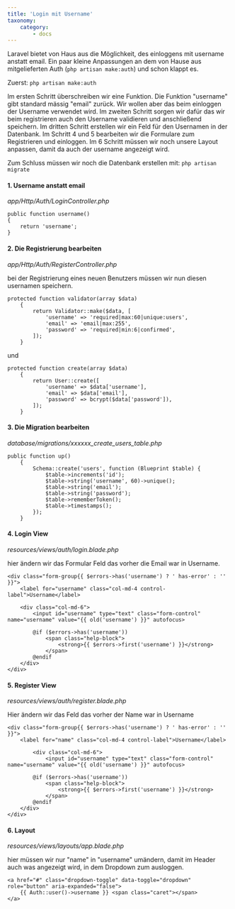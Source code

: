 ```yaml
---
title: 'Login mit Username'
taxonomy:
    category:
        - docs
---
```


Laravel bietet von Haus aus die Möglichkeit, des einloggens mit username anstatt email. Ein paar kleine Anpassungen an dem von Hause aus mitgelieferten Auth (```php artisan make:auth```) und schon klappt es.

Zuerst: ```php artisan make:auth```

Im ersten Schritt überschreiben wir eine Funktion. Die Funktion "username" gibt standard mässig "email" zurück. Wir wollen aber das beim einloggen der Username verwendet wird.
Im zweiten Schritt sorgen wir dafür das wir beim registrieren auch den Username validieren und anschließend speichern.
Im dritten Schritt erstellen wir ein Feld für den Usernamen in der Datenbank.
Im Schritt 4 und 5 bearbeiten wir die Formulare zum Registrieren und einloggen.
Im 6 Schritt müssen wir noch unsere Layout anpassen, damit da auch der username angezeigt wird.

Zum Schluss müssen wir noch die Datenbank erstellen mit: ```php artisan migrate```

#### 1. Username anstatt email
_app/Http/Auth/LoginController.php_

```
public function username()
{
    return 'username';
}
```

#### 2. Die Registrierung bearbeiten
_app/Http/Auth/RegisterController.php_

bei der Registrierung eines neuen Benutzers müssen wir nun diesen usernamen speichern.

```
protected function validator(array $data)
    {
        return Validator::make($data, [
            'username' => 'required|max:60|unique:users',
            'email' => 'email|max:255',
            'password' => 'required|min:6|confirmed',
        ]);
    }
```

und 

```
protected function create(array $data)
    {
        return User::create([
            'username' => $data['username'],
            'email' => $data['email'],
            'password' => bcrypt($data['password']),
        ]);
    }
```

#### 3. Die Migration bearbeiten
_database/migrations/xxxxxx_create_users_table.php_

```
public function up()
    {
        Schema::create('users', function (Blueprint $table) {
            $table->increments('id');
            $table->string('username', 60)->unique();
            $table->string('email');
            $table->string('password');
            $table->rememberToken();
            $table->timestamps();
        });
    }
```

#### 4. Login View
_resources/views/auth/login.blade.php_

hier ändern wir das Formular Feld das vorher die Email war in Username.

```
<div class="form-group{{ $errors->has('username') ? ' has-error' : '' }}">
    <label for="username" class="col-md-4 control-label">Username</label>

    <div class="col-md-6">
        <input id="username" type="text" class="form-control" name="username" value="{{ old('username') }}" autofocus>
        
        @if ($errors->has('username'))
            <span class="help-block">
                <strong>{{ $errors->first('username') }}</strong>
            </span>
        @endif
    </div>
</div>
```

#### 5. Register View
_resources/views/auth/register.blade.php_

Hier ändern wir das Feld das vorher der Name war in Username

```
<div class="form-group{{ $errors->has('username') ? ' has-error' : '' }}">
    <label for="name" class="col-md-4 control-label">Username</label>

        <div class="col-md-6">
            <input id="username" type="text" class="form-control" name="username" value="{{ old('username') }}" autofocus>

        @if ($errors->has('username'))
            <span class="help-block">
                <strong>{{ $errors->first('username') }}</strong>
            </span>
        @endif
    </div>
</div>
```

#### 6. Layout
_resources/views/layouts/app.blade.php_

hier müssen wir nur "name" in "username" umändern, damit im Header auch was angezeigt wird, in dem Dropdown zum ausloggen.

```
<a href="#" class="dropdown-toggle" data-toggle="dropdown" role="button" aria-expanded="false">
    {{ Auth::user()->username }} <span class="caret"></span>
</a>
```

